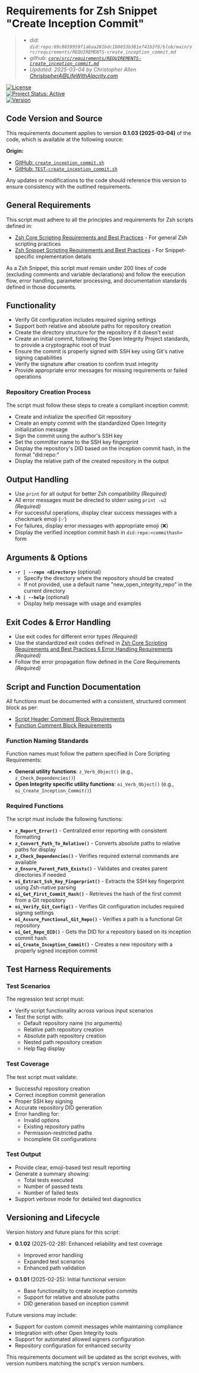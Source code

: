 # Requirements for Zsh Snippet "Create Inception Commit"
> - _did: `did:repo:69c8659959f1a6aa281bdc1b8653b381e741b3f6/blob/main/src/requirements/REQUIREMENTS-create_inception_commit.md`_
> - _github: [`core/src/requirements/REQUIREMENTS-create_inception_commit.md`](https://github.com/OpenIntegrityProject/core/blob/main/src/requirements/REQUIREMENTS-create_inception_commit.md)_
> - _Updated: 2025-03-04 by Christopher Allen <ChristopherA@LifeWithAlacrity.com>_

[![License](https://img.shields.io/badge/License-BSD_2--Clause--Patent-blue.svg)](https://spdx.org/licenses/BSD-2-Clause-Patent.html)  
[![Project Status: Active](https://www.repostatus.org/badges/latest/wip.svg)](https://www.repostatus.org/#wip)  
[![Version](https://img.shields.io/badge/version-0.1.02-blue.svg)](CHANGELOG.md)

## Code Version and Source

This requirements document applies to version **0.1.03 (2025-03-04)** of the code, which is available at the following source:

**Origin:** 
- [GitHub: `create_inception_commit.sh`](https://github.com/OpenIntegrityProject/core/blob/main/src/create_inception_commit.sh)
- [GitHub: `TEST-create_inception_commit.sh`](https://github.com/OpenIntegrityProject/core/blob/main/src/tests/TEST-create_inception_commit.sh)

Any updates or modifications to the code should reference this version to ensure consistency with the outlined requirements.

## General Requirements

This script must adhere to all the principles and requirements for Zsh scripts defined in:
- [Zsh Core Scripting Requirements and Best Practices](https://github.com/OpenIntegrityProject/scripts/blob/main/requirements/REQUIREMENTS-Zsh_Core_Scripting_Best_Practices.md) - For general Zsh scripting practices
- [Zsh Snippet Scripting Requirements and Best Practices](https://github.com/OpenIntegrityProject/scripts/blob/main/requirements/REQUIREMENTS-Zsh_Snippet_Script_Best_Practices.md) - For Snippet-specific implementation details

As a Zsh Snippet, this script must remain under 200 lines of code (excluding comments and variable declarations) and follow the execution flow, error handling, parameter processing, and documentation standards defined in those documents.

## Functionality
- Verify Git configuration includes required signing settings
- Support both relative and absolute paths for repository creation
- Create the directory structure for the repository if it doesn't exist
- Create an initial commit, following the Open Integrity Project standards, to provide a cryptographic root of trust
- Ensure the commit is properly signed with SSH key using Git's native signing capabilities
- Verify the signature after creation to confirm trust integrity
- Provide appropriate error messages for missing requirements or failed operations

### Repository Creation Process
The script must follow these steps to create a compliant inception commit:
- Create and initialize the specified Git repository
- Create an empty commit with the standardized Open Integrity initialization message
- Sign the commit using the author's SSH key
- Set the committer name to the SSH key fingerprint
- Display the repository's DID based on the inception commit hash, in the format "did:repo:<hash>"
- Display the relative path of the created repository in the output

## Output Handling
- Use `print` for all output for better Zsh compatibility *(Required)*
- All error messages must be directed to stderr using `print -u2` *(Required)*
- For successful operations, display clear success messages with a checkmark emoji (✅)
- For failures, display error messages with appropriate emoji (❌)
- Display the verified inception commit hash in `did:repo:<commithash>` form

## Arguments & Options
- **`-r | --repo <directory>`** (optional)
  - Specify the directory where the repository should be created
  - If not provided, use a default name "new_open_integrity_repo" in the current directory
- **`-h | --help`** (optional)
  - Display help message with usage and examples

## Exit Codes & Error Handling
- Use exit codes for different error types *(Required)*
- Use the standardized exit codes defined in [Zsh Core Scripting Requirements and Best Practices § Error Handling Requirements](https://github.com/OpenIntegrityProject/scripts/blob/main/requirements/REQUIREMENTS-Zsh_Snippet_Script_Best_Practices.md#zsh-snippet-scripting---error-handling-requirements) *(Required)*
- Follow the error propagation flow defined in the Core Requirements *(Required)*

## Script and Function Documentation
All functions must be documented with a consistent, structured comment block as per:
- [Script Header Comment Block Requirements](https://github.com/OpenIntegrityProject/scripts/blob/main/requirements/REQUIREMENTS-Zsh_Snippet_Script_Best_Practices.md#script-header-comment-block-requirements)
- [Function Comment Block Requirements](https://github.com/OpenIntegrityProject/scripts/blob/main/requirements/REQUIREMENTS-Zsh_Snippet_Script_Best_Practices.md#function-comment-block-requirements)

### Function Naming Standards
Function names must follow the pattern specified in Core Scripting Requirements:
- **General utility functions**: `z_Verb_Object()` (e.g., `z_Check_Dependencies()`)
- **Open Integrity specific utility functions**: `oi_Verb_Object()` (e.g., `oi_Create_Inception_Commit()`)

### Required Functions
The script must include the following functions:
- **`z_Report_Error()`** - Centralized error reporting with consistent formatting
- **`z_Convert_Path_To_Relative()`** - Converts absolute paths to relative paths for display
- **`z_Check_Dependencies()`** - Verifies required external commands are available
- **`z_Ensure_Parent_Path_Exists()`** - Validates and creates parent directories if needed
- **`oi_Extract_Ssh_Key_Fingerprint()`** - Extracts the SSH key fingerprint using Zsh-native parsing
- **`oi_Get_First_Commit_Hash()`** - Retrieves the hash of the first commit from a Git repository
- **`oi_Verify_Git_Config()`** - Verifies Git configuration includes required signing settings
- **`oi_Assure_Functional_Git_Repo()`** - Verifies a path is a functional Git repository
- **`oi_Get_Repo_DID()`** - Gets the DID for a repository based on its inception commit hash
- **`oi_Create_Inception_Commit()`** - Creates a new repository with a properly signed inception commit

## Test Harness Requirements

### Test Scenarios
The regression test script must:
- Verify script functionality across various input scenarios
- Test the script with:
  - Default repository name (no arguments)
  - Relative path repository creation
  - Absolute path repository creation
  - Nested path repository creation
  - Help flag display

### Test Coverage
The test script must validate:
- Successful repository creation
- Correct inception commit generation
- Proper SSH key signing
- Accurate repository DID generation
- Error handling for:
  - Invalid options
  - Existing repository paths
  - Permission-restricted paths
  - Incomplete Git configurations

### Test Output
- Provide clear, emoji-based test result reporting
- Generate a summary showing:
  - Total tests executed
  - Number of passed tests
  - Number of failed tests
- Support verbose mode for detailed test diagnostics

## Versioning and Lifecycle

Version history and future plans for this script:

- **0.1.02** (2025-02-28): Enhanced reliability and test coverage
  - Improved error handling
  - Expanded test scenarios
  - Enhanced path validation

- **0.1.01** (2025-02-25): Initial functional version
  - Base functionality to create inception commits
  - Support for relative and absolute paths
  - DID generation based on inception commit

Future versions may include:
- Support for custom commit messages while maintaining compliance
- Integration with other Open Integrity tools
- Support for automated allowed signers configuration
- Repository configuration for enhanced security

This requirements document will be updated as the script evolves, with version numbers matching the script's version numbers.
